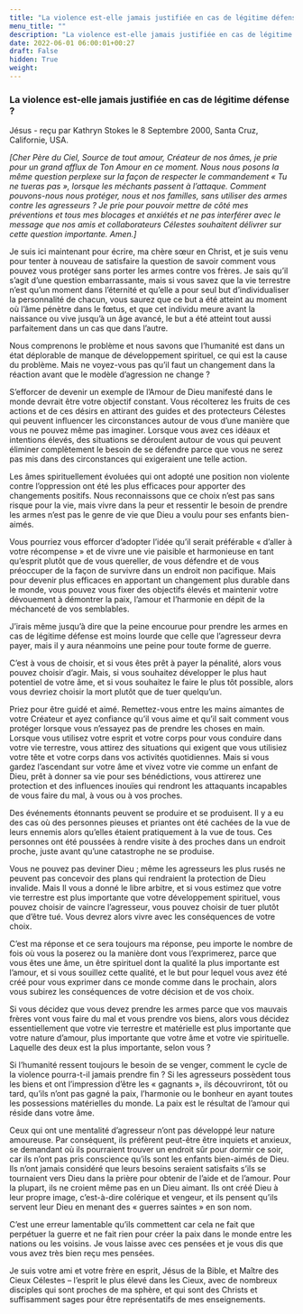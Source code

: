 ```yaml
---
title: "La violence est-elle jamais justifiée en cas de légitime défense ?"
menu_title: ""
description: "La violence est-elle jamais justifiée en cas de légitime défense ?"
date: 2022-06-01 06:00:01+00:27
draft: False
hidden: True
weight:
---
```

### La violence est-elle jamais justifiée en cas de légitime défense ?

Jésus - reçu par Kathryn Stokes le 8 Septembre 2000, Santa Cruz, Californie, USA.

*[Cher Père du Ciel, Source de tout amour, Créateur de nos âmes, je prie pour un grand afflux de Ton Amour en ce moment. Nous nous posons la même question perplexe sur la façon de respecter le commandement « Tu ne tueras pas », lorsque les méchants passent à l’attaque. Comment pouvons-nous nous protéger, nous et nos familles, sans utiliser des armes contre les agresseurs ? Je prie pour pouvoir mettre de côté mes préventions et tous mes blocages et anxiétés et ne pas interférer avec le message que nos amis et collaborateurs Célestes souhaitent délivrer sur cette question importante. Amen.]*

Je suis ici maintenant pour écrire, ma chère sœur en Christ, et je suis venu pour tenter à nouveau de satisfaire la question de savoir comment vous pouvez vous protéger sans porter les armes contre vos frères. Je sais qu’il s’agit d’une question embarrassante, mais si vous savez que la vie terrestre n’est qu’un moment dans l’éternité et qu’elle a pour seul but d’individualiser la personnalité de chacun, vous saurez que ce but a été atteint au moment où l’âme pénètre dans le fœtus, et que cet individu meure avant la naissance ou vive jusqu’à un âge avancé, le but a été atteint tout aussi parfaitement dans un cas que dans l’autre.

Nous comprenons le problème et nous savons que l’humanité est dans un état déplorable de manque de développement spirituel, ce qui est la cause du problème. Mais ne voyez-vous pas qu’il faut un changement dans la réaction avant que le modèle d’agression ne change ?

S’efforcer de devenir un exemple de l’Amour de Dieu manifesté dans le monde devrait être votre objectif constant. Vous récolterez les fruits de ces actions et de ces désirs en attirant des guides et des protecteurs Célestes qui peuvent influencer les circonstances autour de vous d’une manière que vous ne pouvez même pas imaginer. Lorsque vous avez ces idéaux et intentions élevés, des situations se déroulent autour de vous qui peuvent éliminer complètement le besoin de se défendre parce que vous ne serez pas mis dans des circonstances qui exigeraient une telle action.

Les âmes spirituellement évoluées qui ont adopté une position non violente contre l’oppression ont été les plus efficaces pour apporter des changements positifs. Nous reconnaissons que ce choix n’est pas sans risque pour la vie, mais vivre dans la peur et ressentir le besoin de prendre les armes n’est pas le genre de vie que Dieu a voulu pour ses enfants bien-aimés.

Vous pourriez vous efforcer d’adopter l’idée qu’il serait préférable « d’aller à votre récompense » et de vivre une vie paisible et harmonieuse en tant qu’esprit plutôt que de vous quereller, de vous défendre et de vous préoccuper de la façon de survivre dans un endroit non pacifique. Mais pour devenir plus efficaces en apportant un changement plus durable dans le monde, vous pouvez vous fixer des objectifs élevés et maintenir votre dévouement à démontrer la paix, l’amour et l’harmonie en dépit de la méchanceté de vos semblables.

J’irais même jusqu’à dire que la peine encourue pour prendre les armes en cas de légitime défense est moins lourde que celle que l’agresseur devra payer, mais il y aura néanmoins une peine pour toute forme de guerre.

C’est à vous de choisir, et si vous êtes prêt à payer la pénalité, alors vous pouvez choisir d’agir. Mais, si vous souhaitez développer le plus haut potentiel de votre âme, et si vous souhaitez le faire le plus tôt possible, alors vous devriez choisir la mort plutôt que de tuer quelqu’un.

Priez pour être guidé et aimé. Remettez-vous entre les mains aimantes de votre Créateur et ayez confiance qu’il vous aime et qu’il sait comment vous protéger lorsque vous n’essayez pas de prendre les choses en main. Lorsque vous utilisez votre esprit et votre corps pour vous conduire dans votre vie terrestre, vous attirez des situations qui exigent que vous utilisiez votre tête et votre corps dans vos activités quotidiennes. Mais si vous gardez l’ascendant sur votre âme et vivez votre vie comme un enfant de Dieu, prêt à donner sa vie pour ses bénédictions, vous attirerez une protection et des influences inouïes qui rendront les attaquants incapables de vous faire du mal, à vous ou à vos proches.

Des événements étonnants peuvent se produire et se produisent. Il y a eu des cas où des personnes pieuses et priantes ont été cachées de la vue de leurs ennemis alors qu’elles étaient pratiquement à la vue de tous. Ces personnes ont été poussées à rendre visite à des proches dans un endroit proche, juste avant qu’une catastrophe ne se produise.

Vous ne pouvez pas deviner Dieu ; même les agresseurs les plus rusés ne peuvent pas concevoir des plans qui rendraient la protection de Dieu invalide. Mais Il vous a donné le libre arbitre, et si vous estimez que votre vie terrestre est plus importante que votre développement spirituel, vous pouvez choisir de vaincre l’agresseur, vous pouvez choisir de tuer plutôt que d’être tué. Vous devrez alors vivre avec les conséquences de votre choix.

C’est ma réponse et ce sera toujours ma réponse, peu importe le nombre de fois où vous la poserez ou la manière dont vous l’exprimerez, parce que vous êtes une âme, un être spirituel dont la qualité la plus importante est l’amour, et si vous souillez cette qualité, et le but pour lequel vous avez été créé pour vous exprimer dans ce monde comme dans le prochain, alors vous subirez les conséquences de votre décision et de vos choix.

Si vous décidez que vous devez prendre les armes parce que vos mauvais frères vont vous faire du mal et vous prendre vos biens, alors vous décidez essentiellement que votre vie terrestre et matérielle est plus importante que votre nature d’amour, plus importante que votre âme et votre vie spirituelle. Laquelle des deux est la plus importante, selon vous ?

Si l’humanité ressent toujours le besoin de se venger, comment le cycle de la violence pourra-t-il jamais prendre fin ? Si les agresseurs possèdent tous les biens et ont l’impression d’être les « gagnants », ils découvriront, tôt ou tard, qu’ils n’ont pas gagné la paix, l’harmonie ou le bonheur en ayant toutes les possessions matérielles du monde. La paix est le résultat de l’amour qui réside dans votre âme.

Ceux qui ont une mentalité d’agresseur n’ont pas développé leur nature amoureuse. Par conséquent, ils préfèrent peut-être être inquiets et anxieux, se demandant où ils pourraient trouver un endroit sûr pour dormir ce soir, car ils n’ont pas pris conscience qu’ils sont les enfants bien-aimés de Dieu. Ils n’ont jamais considéré que leurs besoins seraient satisfaits s’ils se tournaient vers Dieu dans la prière pour obtenir de l’aide et de l’amour. Pour la plupart, ils ne croient même pas en un Dieu aimant. Ils ont créé Dieu à leur propre image, c’est-à-dire colérique et vengeur, et ils pensent qu’ils servent leur Dieu en menant des « guerres saintes » en son nom.

C’est une erreur lamentable qu’ils commettent car cela ne fait que perpétuer la guerre et ne fait rien pour créer la paix dans le monde entre les nations ou les voisins. Je vous laisse avec ces pensées et je vous dis que vous avez très bien reçu mes pensées.

Je suis votre ami et votre frère en esprit, Jésus de la Bible, et Maître des Cieux Célestes – l’esprit le plus élevé dans les Cieux, avec de nombreux disciples qui sont proches de ma sphère, et qui sont des Christs et suffisamment sages pour être représentatifs de mes enseignements.

